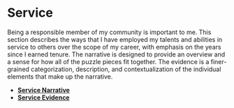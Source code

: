# Service

Being a responsible member of my community is important to me. This section describes the ways that I have employed my talents and abilities in service to others over the scope of my career, with emphasis on the years since I earned tenure. The narrative is designed to provide an overview and a sense for how all of the puzzle pieces fit together. The evidence is a finer-grained categorization, description, and contextualization of the individual elements that make up the narrative.

* **[Service Narrative](service_narrative.md)**
* **[Service Evidence](service_evidence.md)**
